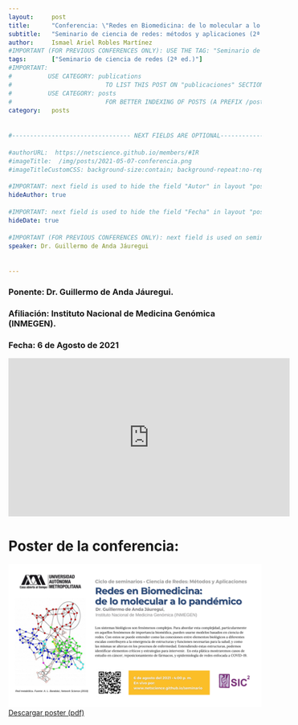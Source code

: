 ```yaml
---
layout:     post
title:      "Conferencia: \"Redes en Biomedicina: de lo molecular a lo pandémico\"."
subtitle:  	"Seminario de ciencia de redes: métodos y aplicaciones (2ª ed.)"
author:     Ismael Ariel Robles Martínez
#IMPORTANT (FOR PREVIOUS CONFERENCES ONLY): USE THE TAG: "Seminario de ciencia de redes (2ª ed.)" TO LIST THIS POST ON "Seminarios/Conferencias previas"
tags: 		["Seminario de ciencia de redes (2ª ed.)"]
#IMPORTANT:
#          USE CATEGORY: publications 
#                          TO LIST THIS POST ON "publicaciones" SECTION (ITS ALSO INCLUDED BY DEFAULT IN "Blog" SECTION)
#          USE CATEGORY: posts
#                          FOR BETTER INDEXING OF POSTS (A PREFIX /posts its included in the URL)
category:   posts


#--------------------------------- NEXT FIELDS ARE OPTIONAL--------------------------------

#authorURL:  https://netscience.github.io/members/#IR
#imageTitle:  /img/posts/2021-05-07-conferencia.png
#imageTitleCustomCSS: background-size:contain; background-repeat:no-repeat;

#IMPORTANT: next field is used to hide the field "Autor" in layout "post.html".
hideAuthor: true

#IMPORTANT: next field is used to hide the field "Fecha" in layout "post.html".
hideDate: true

#IMPORTANT (FOR PREVIOUS CONFERENCES ONLY): next field is used on seminario.html to show the speaker of a previous conference
speaker: Dr. Guillermo de Anda Jáuregui


---
```



<div class="next-conference">			
	<h3><strong>Ponente</strong>: Dr. Guillermo de Anda Jáuregui.</h3>
	<h3><strong>Afiliación</strong>: Instituto Nacional de Medicina Genómica (INMEGEN).</h3>
	<h3><strong>Fecha</strong>: 6 de Agosto de 2021</h3>
</div>



<div class="live-stream"> 
<div class="live-stream-youtube"> 
<iframe width="560" height="315" src="https://www.youtube.com/embed/iLe3bv58UFw" title="YouTube video player" frameborder="0" allow="accelerometer; autoplay; clipboard-write; encrypted-media; gyroscope; picture-in-picture" allowfullscreen></iframe>
</div>
</div>


<div class="conference-poster">
  <h1>Poster de la conferencia:</h1>
  <img class="img-conference" src="/img/seminar-2ed/Seminario2-GAJ-Biomedicina.png" />  
  <a class="strong-link download-conference-link" target="_blank" download="Seminario-GAJ-Biomedicina.pdf" href="/img/seminar-2ed/Seminario2-GAJ-Biomedicina.pdf">Descargar poster (pdf)</a>  
</div>

